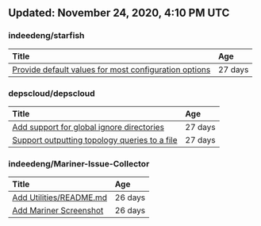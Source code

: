 ## Updated: November 24, 2020, 4:10 PM UTC


### indeedeng/starfish
|**Title**|**Age**|
|:----|:----|
|[Provide default values for most configuration options](https://github.com/indeedeng/starfish/issues/78)|27&nbsp;days|


### depscloud/depscloud
|**Title**|**Age**|
|:----|:----|
|[Add support for global ignore directories](https://github.com/depscloud/depscloud/issues/137)|27&nbsp;days|
|[Support outputting topology queries to a file](https://github.com/depscloud/depscloud/issues/135)|27&nbsp;days|


### indeedeng/Mariner-Issue-Collector
|**Title**|**Age**|
|:----|:----|
|[Add Utilities/README.md](https://github.com/indeedeng/Mariner-Issue-Collector/issues/30)|26&nbsp;days|
|[Add Mariner Screenshot](https://github.com/indeedeng/Mariner-Issue-Collector/issues/29)|26&nbsp;days|